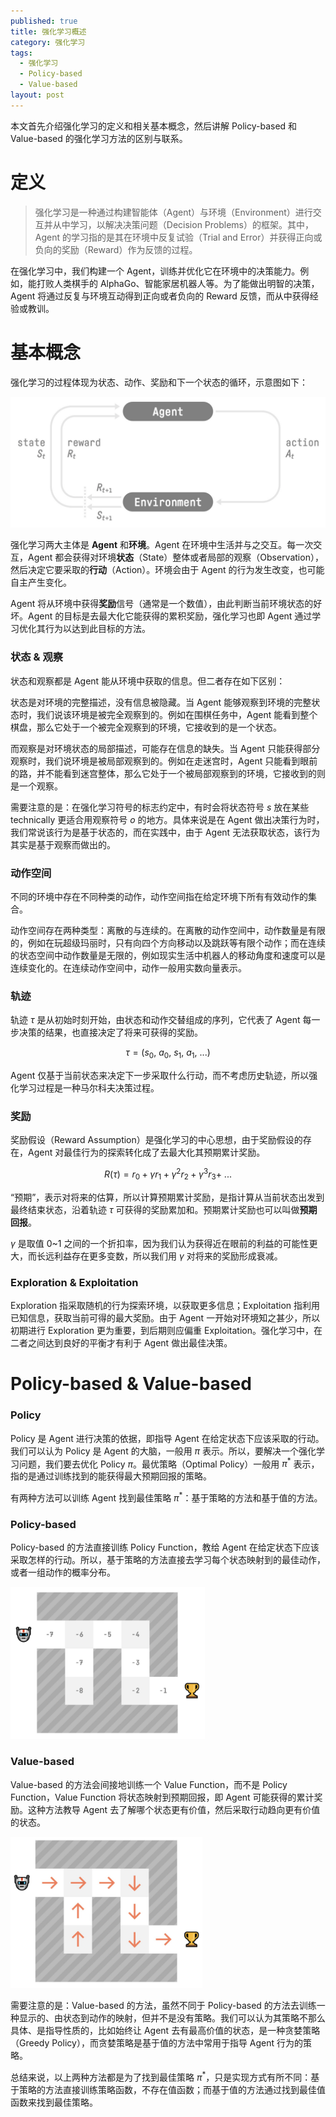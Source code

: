 ```yaml
---
published: true
title: 强化学习概述
category: 强化学习
tags: 
  - 强化学习
  - Policy-based
  - Value-based
layout: post
---
```


本文首先介绍强化学习的定义和相关基本概念，然后讲解 Policy-based 和 Value-based 的强化学习方法的区别与联系。

# 定义

> 强化学习是一种通过构建智能体（Agent）与环境（Environment）进行交互并从中学习，以解决决策问题（Decision Problems）的框架。其中，Agent 的学习指的是其在环境中反复试验（Trial and Error）并获得正向或负向的奖励（Reward）作为反馈的过程。

在强化学习中，我们构建一个 Agent，训练并优化它在环境中的决策能力。例如，能打败人类棋手的 AlphaGo、智能家居机器人等。为了能做出明智的决策，Agent 将通过反复与环境互动得到正向或者负向的 Reward 反馈，而从中获得经验或教训。

# 基本概念

强化学习的过程体现为状态、动作、奖励和下一个状态的循环，示意图如下：

<img src="https://raw.githubusercontent.com/DimanShen/dimanshen.github.io/master/_posts/image/强化学习（一）/0.png" alt="0" style="zoom:80%;" />

强化学习两大主体是 **Agent** 和**环境**。Agent 在环境中生活并与之交互。每一次交互，Agent 都会获得对环境**状态**（State）整体或者局部的观察（Observation），然后决定它要采取的**行动**（Action）。环境会由于 Agent 的行为发生改变，也可能自主产生变化。

Agent 将从环境中获得**奖励**信号（通常是一个数值），由此判断当前环境状态的好坏。Agent 的目标是去最大化它能获得的累积奖励，强化学习也即 Agent 通过学习优化其行为以达到此目标的方法。

### 状态 & 观察

状态和观察都是 Agent 能从环境中获取的信息。但二者存在如下区别：

状态是对环境的完整描述，没有信息被隐藏。当 Agent 能够观察到环境的完整状态时，我们说该环境是被完全观察到的。例如在围棋任务中，Agent 能看到整个棋盘，那么它处于一个被完全观察到的环境，它接收到的是一个状态。

而观察是对环境状态的局部描述，可能存在信息的缺失。当 Agent 只能获得部分观察时，我们说环境是被局部观察到的。例如在走迷宫时，Agent 只能看到眼前的路，并不能看到迷宫整体，那么它处于一个被局部观察到的环境，它接收到的则是一个观察。

需要注意的是：在强化学习符号的标志约定中，有时会将状态符号 $s$ 放在某些 technically 更适合用观察符号 $o$ 的地方。具体来说是在 Agent 做出决策行为时，我们常说该行为是基于状态的，而在实践中，由于 Agent 无法获取状态，该行为其实是基于观察而做出的。

### 动作空间

不同的环境中存在不同种类的动作，动作空间指在给定环境下所有有效动作的集合。

动作空间存在两种类型：离散的与连续的。在离散的动作空间中，动作数量是有限的，例如在玩超级玛丽时，只有向四个方向移动以及跳跃等有限个动作；而在连续的状态空间中动作数量是无限的，例如现实生活中机器人的移动角度和速度可以是连续变化的。在连续动作空间中，动作一般用实数向量表示。

### 轨迹

轨迹 $τ$ 是从初始时刻开始，由状态和动作交替组成的序列，它代表了 Agent 每一步决策的结果，也直接决定了将来可获得的奖励。

$$
τ = (s_0,\ a_0,\ s_1,\ a_1,\ ...)
$$

Agent 仅基于当前状态来决定下一步采取什么行动，而不考虑历史轨迹，所以强化学习过程是一种马尔科夫决策过程。

### 奖励

奖励假设（Reward Assumption）是强化学习的中心思想，由于奖励假设的存在，Agent 对最佳行为的探索转化成了去最大化其预期累计奖励。

$$
R(τ) = r_0 + γr_1 + γ^2r_2 + γ^3r_3 + \ ...
$$

“预期”，表示对将来的估算，所以计算预期累计奖励，是指计算从当前状态出发到最终结束状态，沿着轨迹 $τ$ 可获得的奖励累加和。预期累计奖励也可以叫做**预期回报**。

$γ$ 是取值 0~1 之间的一个折扣率，因为我们认为获得近在眼前的利益的可能性更大，而长远利益存在更多变数，所以我们用 $γ$ 对将来的奖励形成衰减。  

### Exploration & Exploitation

Exploration 指采取随机的行为探索环境，以获取更多信息；Exploitation 指利用已知信息，获取当前可得的最大奖励。由于 Agent 一开始对环境知之甚少，所以初期进行 Exploration 更为重要，到后期则应偏重 Exploitation。强化学习中，在二者之间达到良好的平衡才有利于 Agent 做出最佳决策。

# Policy-based & Value-based

### Policy

Policy 是 Agent 进行决策的依据，即指导 Agent 在给定状态下应该采取的行动。我们可以认为 Policy 是 Agent 的大脑，一般用 $\pi$ 表示。所以，要解决一个强化学习问题，我们要去优化 Policy $\pi$。最优策略（Optimal Policy）一般用 $\pi^*$ 表示，指的是通过训练找到的能获得最大预期回报的策略。

有两种方法可以训练 Agent 找到最佳策略 $\pi^*$：基于策略的方法和基于值的方法。

### Policy-based

Policy-based 的方法直接训练 Policy Function，教给 Agent 在给定状态下应该采取怎样的行动。所以，基于策略的方法直接去学习每个状态映射到的最佳动作，或者一组动作的概率分布。

<img src="https://raw.githubusercontent.com/DimanShen/dimanshen.github.io/master/_posts/image/强化学习（一）/1.png" alt="0" style="zoom:40%;" />

### Value-based

Value-based 的方法会间接地训练一个 Value Function，而不是 Policy Function，Value Function 将状态映射到预期回报，即 Agent 可能获得的累计奖励。这种方法教导 Agent 去了解哪个状态更有价值，然后采取行动趋向更有价值的状态。

<img src="https://raw.githubusercontent.com/DimanShen/dimanshen.github.io/master/_posts/image/强化学习（一）/2.png" alt="0" style="zoom:40%;" />

需要注意的是：Value-based 的方法，虽然不同于 Policy-based 的方法去训练一种显示的、由状态到动作的映射，但并不是没有策略。我们可以认为其策略不那么具体、是指导性质的，比如始终让 Agent 去有最高价值的状态，是一种贪婪策略（Greedy Policy），而贪婪策略是基于值的方法中常用于指导 Agent 行为的策略。

总结来说，以上两种方法都是为了找到最佳策略 $\pi^*$，只是实现方式有所不同：基于策略的方法直接训练策略函数，不存在值函数；而基于值的方法通过找到最佳值函数来找到最佳策略。

